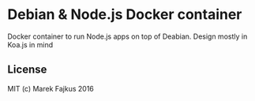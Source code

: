 # Debian & Node.js Docker container
Docker container to run Node.js apps on top of Deabian. Design mostly in Koa.js in mind

## License
MIT (c) Marek Fajkus 2016
